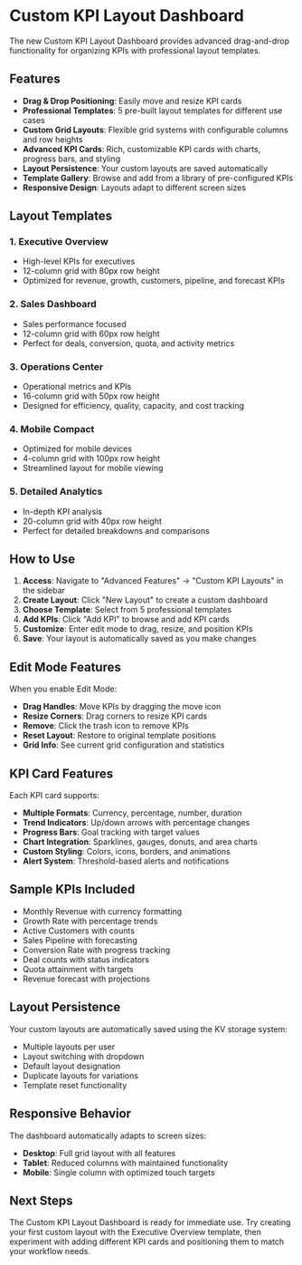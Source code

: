 # Custom KPI Layout Dashboard

The new Custom KPI Layout Dashboard provides advanced drag-and-drop functionality for organizing KPIs with professional layout templates.

## Features

- **Drag & Drop Positioning**: Easily move and resize KPI cards
- **Professional Templates**: 5 pre-built layout templates for different use cases
- **Custom Grid Layouts**: Flexible grid systems with configurable columns and row heights
- **Advanced KPI Cards**: Rich, customizable KPI cards with charts, progress bars, and styling
- **Layout Persistence**: Your custom layouts are saved automatically
- **Template Gallery**: Browse and add from a library of pre-configured KPIs
- **Responsive Design**: Layouts adapt to different screen sizes

## Layout Templates

### 1. Executive Overview
- High-level KPIs for executives
- 12-column grid with 80px row height
- Optimized for revenue, growth, customers, pipeline, and forecast KPIs

### 2. Sales Dashboard  
- Sales performance focused
- 12-column grid with 60px row height
- Perfect for deals, conversion, quota, and activity metrics

### 3. Operations Center
- Operational metrics and KPIs
- 16-column grid with 50px row height  
- Designed for efficiency, quality, capacity, and cost tracking

### 4. Mobile Compact
- Optimized for mobile devices
- 4-column grid with 100px row height
- Streamlined layout for mobile viewing

### 5. Detailed Analytics
- In-depth KPI analysis
- 20-column grid with 40px row height
- Perfect for detailed breakdowns and comparisons

## How to Use

1. **Access**: Navigate to "Advanced Features" → "Custom KPI Layouts" in the sidebar
2. **Create Layout**: Click "New Layout" to create a custom dashboard
3. **Choose Template**: Select from 5 professional templates
4. **Add KPIs**: Click "Add KPI" to browse and add KPI cards
5. **Customize**: Enter edit mode to drag, resize, and position KPIs
6. **Save**: Your layout is automatically saved as you make changes

## Edit Mode Features

When you enable Edit Mode:
- **Drag Handles**: Move KPIs by dragging the move icon
- **Resize Corners**: Drag corners to resize KPI cards
- **Remove**: Click the trash icon to remove KPIs
- **Reset Layout**: Restore to original template positions
- **Grid Info**: See current grid configuration and statistics

## KPI Card Features

Each KPI card supports:
- **Multiple Formats**: Currency, percentage, number, duration
- **Trend Indicators**: Up/down arrows with percentage changes
- **Progress Bars**: Goal tracking with target values
- **Chart Integration**: Sparklines, gauges, donuts, and area charts
- **Custom Styling**: Colors, icons, borders, and animations
- **Alert System**: Threshold-based alerts and notifications

## Sample KPIs Included

- Monthly Revenue with currency formatting
- Growth Rate with percentage trends
- Active Customers with counts
- Sales Pipeline with forecasting
- Conversion Rate with progress tracking
- Deal counts with status indicators
- Quota attainment with targets
- Revenue forecast with projections

## Layout Persistence

Your custom layouts are automatically saved using the KV storage system:
- Multiple layouts per user
- Layout switching with dropdown
- Default layout designation
- Duplicate layouts for variations
- Template reset functionality

## Responsive Behavior

The dashboard automatically adapts to screen sizes:
- **Desktop**: Full grid layout with all features
- **Tablet**: Reduced columns with maintained functionality  
- **Mobile**: Single column with optimized touch targets

## Next Steps

The Custom KPI Layout Dashboard is ready for immediate use. Try creating your first custom layout with the Executive Overview template, then experiment with adding different KPI cards and positioning them to match your workflow needs.